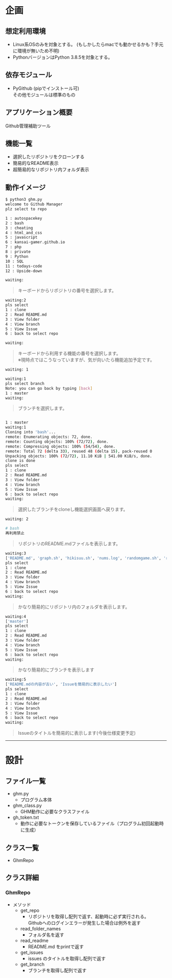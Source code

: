 # 企画  

## 想定利用環境  

* Linux系OSのみを対象とする。  (もしかしたらmacでも動かせるかも？手元に環境が無いため不明)
* PythonバージョンはPython 3.8.5を対象とする。

## 依存モジュール

* PyGithub (pipでインストール可)  
その他モジュールは標準のもの

## アプリケーション概要

Github管理補助ツール

## 機能一覧  

* 選択したリポジトリをクローンする
* 簡易的なREADME表示
* 超簡易的なリポジトリ内フォルダ表示

## 動作イメージ  
```bash
$ python3 ghm.py
welcome to Github Manager
plz select to repo

1 : autospacekey
2 : bash
3 : cheating
4 : html_and_css
5 : javascript
6 : kansai-gamer.github.io
7 : php
8 : private
9 : Python
10 : SQL
11 : todays-code
12 : Upside-down

waiting:
```
> キーボードからリポジトリの番号を選択します。

```bash
waiting:2
pls select
1 : clone
2 : Read README.md
3 : View folder
4 : View branch
5 : View Issue
6 : back to select repo

waiting:
```
> キーボードから利用する機能の番号を選択します。  
※現時点ではこうなっていますが、気が向いたら機能追加予定です。
```bash
waiting: 1

waiting:1
pls select branch
Note: you can go back by typing [back]
1 : master
waiting:
```
>ブランチを選択します。

```bash

1 : master
waiting:1
Cloning into 'bash'...
remote: Enumerating objects: 72, done.
remote: Counting objects: 100% (72/72), done.
remote: Compressing objects: 100% (54/54), done.
remote: Total 72 (delta 33), reused 48 (delta 15), pack-reused 0
Unpacking objects: 100% (72/72), 11.10 KiB | 541.00 KiB/s, done.
clone is done
pls select
1 : clone
2 : Read README.md
3 : View folder
4 : View branch
5 : View Issue
6 : back to select repo
waiting:

```
> 選択したブランチをcloneし機能選択画面へ戻ります。

```bash
waiting: 2

# bash
再利用禁止
```
>リポジトリのREADME.mdファイルを表示します。

```bash
waiting:3
['README.md', 'graph.sh', 'hikisuu.sh', 'nums.log', 'randomgame.sh', 'readlog.sh', 'script13_select.sh', 'sentaku.sh', '入数数値前後比較.sh']
pls select
1 : clone
2 : Read README.md
3 : View folder
4 : View branch
5 : View Issue
6 : back to select repo
waiting:
```
>かなり簡易的にリポジトリ内のフォルダを表示します。

```bash
waiting:4
['master']
pls select
1 : clone
2 : Read README.md
3 : View folder
4 : View branch
5 : View Issue
6 : back to select repo
waiting:
```

>かなり簡易的にブランチを表示します

```bash
waiting:5
['README.mdの内容が古い', 'Issueを簡易的に表示したい']
pls select
1 : clone
2 : Read README.md
3 : View folder
4 : View branch
5 : View Issue
6 : back to select repo
waiting:
```
>Issueのタイトルを簡易的に表示します(今後仕様変更予定)

---
# 設計

## ファイル一覧

* ghm.py  
    * プログラム本体
* ghm_class.py
    * GHM動作に必要なクラスファイル
* gh_token.txt
    * 動作に必要なトークンを保存しているファイル（プログラム初回起動時に生成）

## クラス一覧
* GhmRepo

## クラス詳細

### GhmRepo
* メソッド
    * get_repo
        * リポジトリを取得し配列で返す、起動時に必ず実行される。  
        Githubへのログインエラーが発生した場合は例外を返す
    * read_folder_names
        * フォルダ名を返す
    * read_readme
        * README.md をprintで返す
    * get_issues
        * issues のタイトルを取得し配列で返す
    * get_branch
        * ブランチを取得し配列で返す
